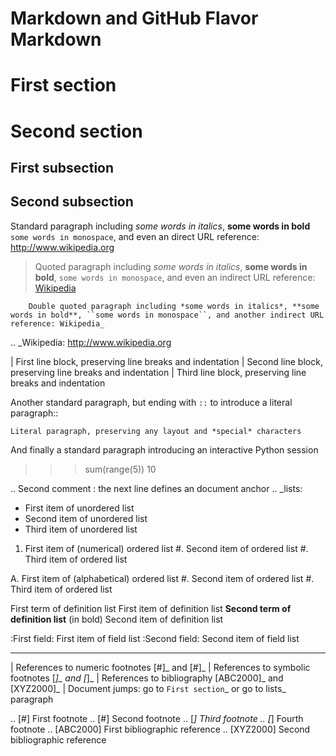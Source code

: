 # Markdown and GitHub Flavor Markdown

<!-- First comment -->

First section
=============

# Second section

First subsection
----------------

## Second subsection

Standard paragraph including *some words in italics*, **some words in bold** ``some words in monospace``, and even an direct URL reference: http://www.wikipedia.org

> Quoted paragraph including *some words in italics*, **some words in bold**, ``some words in monospace``, and even an indirect URL reference: [Wikipedia](http://www.wikipedia.org)

        Double quoted paragraph including *some words in italics*, **some words in bold**, ``some words in monospace``, and another indirect URL reference: Wikipedia_ 

.. _Wikipedia: http://www.wikipedia.org

| First line block, preserving line breaks and indentation
|     Second line block, preserving line breaks and indentation
|   Third line block, preserving line breaks and indentation

Another standard paragraph, but ending with `::` to introduce a literal paragraph::

    Literal paragraph, preserving any layout and *special* characters

And finally a standard paragraph introducing an interactive Python session

>>> sum(range(5))
10

.. Second comment : the next line defines an document anchor
.. _lists:

* First item of unordered list
* Second item of unordered list
* Third item of unordered list

1. First item of (numerical) ordered list
#. Second item of ordered list
#. Third item of ordered list

A. First item of (alphabetical) ordered list
#. Second item of ordered list
#. Third item of ordered list

First term of definition list
  First item of definition list
**Second term of definition list** (in bold)
  Second item of definition list

:First field:    First item of field list
:Second field:   Second item of field list

----

| References to numeric footnotes [#]_ and [#]_
| References to symbolic footnotes [*]_ and [*]_
| References to bibliography [ABC2000]_ and [XYZ2000]_
| Document jumps: go to `First section`_ or go to lists_ paragraph

.. [#] First footnote
.. [#] Second footnote
.. [*] Third footnote
.. [*] Fourth footnote
.. [ABC2000] First bibliographic reference
.. [XYZ2000] Second bibliographic reference

